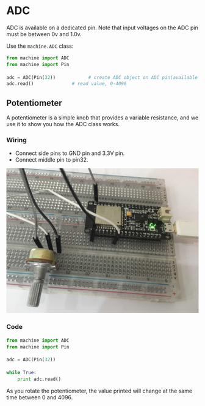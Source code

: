 # ADC

ADC is available on a dedicated pin. Note that input voltages on the ADC pin must be between 0v and 1.0v.

Use the `machine.ADC` class:

```python
from machine import ADC
from machine import Pin

adc = ADC(Pin(32))            # create ADC object on ADC pin(available for pin32 to pin35)
adc.read()              # read value, 0-4096
```

## Potentiometer
A potentiometer is a simple knob that provides a variable resistance, and we use it to show you how the ADC class works.

### Wiring

- Connect side pins to GND pin and 3.3V pin.
- Connect middle pin to pin32.

![Potentiometer](/static/ADC/potentiometer.JPG)

### Code

```python
from machine import ADC
from machine import Pin

adc = ADC(Pin(32))

while True:
	print adc.read()
```

As you rotate the potentiometer, the value printed will change at the same time between 0 and 4096.
